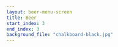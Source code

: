 ```yaml
---
layout: beer-menu-screen
title: Beer
start_index: 3
end_index: 3
background_file: "chalkboard-black.jpg"
---
```

